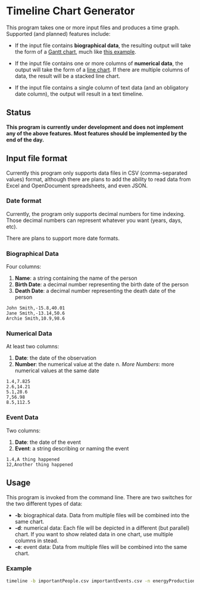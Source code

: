 # Timeline Chart Generator

This program takes one or more input files and produces a time graph. Supported (and planned) features include:

* If the input file contains **biographical data**, the resulting output will take the form of a [Gantt chart](https://en.wikipedia.org/wiki/Gantt_chart), much like [this example](https://en.wikipedia.org/wiki/A_Chart_of_Biography).

* If the input file contains one or more columns of **numerical data**, the output will take the form of a [line chart](https://en.wikipedia.org/wiki/Line_chart). If there are multiple columns of data, the result will be a stacked line chart.

* If the input file contains a single column of text data (and an obligatory date column), the output will result in a text timeline.

## Status

**This program is currently under development and does not implement any of the above features. Most features should be implemented by the end of the day.**

## Input file format

Currently this program only supports data files in CSV (comma-separated values) format, although there are plans to add the ability to read data from Excel and OpenDocument spreadsheets, and even JSON.

### Date format

Currently, the program only supports decimal numbers for time indexing. Those decimal numbers can represent whatever you want (years, days, etc).

There are plans to support more date formats.

### Biographical Data

Four columns:

1. **Name**: a string containing the name of the person
2. **Birth Date**: a decimal number representing the birth date of the person
3. **Death Date**: a decimal number representing the death date of the person

```
John Smith,-15.8,40.01
Jane Smith,-13.14,50.6
Archie Smith,10.9,98.6
```

### Numerical Data

At least two columns:

1. **Date**: the date of the observation
2. **Number**: the numerical value at the date
n. *More Numbers*: more numerical values at the same date

```
1.4,7.825
2.6,14.21
5.1,28.6
7,56.98
8.5,112.5
```

### Event Data

Two columns:

1. **Date**: the date of the event
2. **Event**: a string describing or naming the event

```
1.4,A thing happened
12,Another thing happened
```

## Usage

This program is invoked from the command line. There are two switches for the two different types of data:

* **-b**: biographical data. Data from multiple files will be combined into the same chart.
* **-d**: numerical data: Each file will be depicted in a different (but parallel) chart. If you want to show related data in one chart, use multiple columns in stead.
* **-e**: event data: Data from multiple files will be combined into the same chart.

### Example

```bash
timeline -b importantPeople.csv importantEvents.csv -n energyProduction.csv population.csv -e events.csv
```